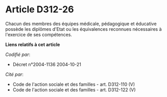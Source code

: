 # Article D312-26

Chacun des membres des équipes médicale, pédagogique et éducative possède les diplômes d'Etat ou les équivalences reconnues
nécessaires à l'exercice de ses compétences.

**Liens relatifs à cet article**

_Codifié par_:

  - Décret n°2004-1136 2004-10-21

_Cité par_:

  - Code de l'action sociale et des familles - art. D312-110 (V)
  - Code de l'action sociale et des familles - art. D312-122 (V)
